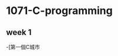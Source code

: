 # 1071-C-programming
## week 1
-[第一個C城市
<!--stackedit_data:
eyJoaXN0b3J5IjpbLTEzMjE1ODcsMTQzNjU0OTc3XX0=
-->